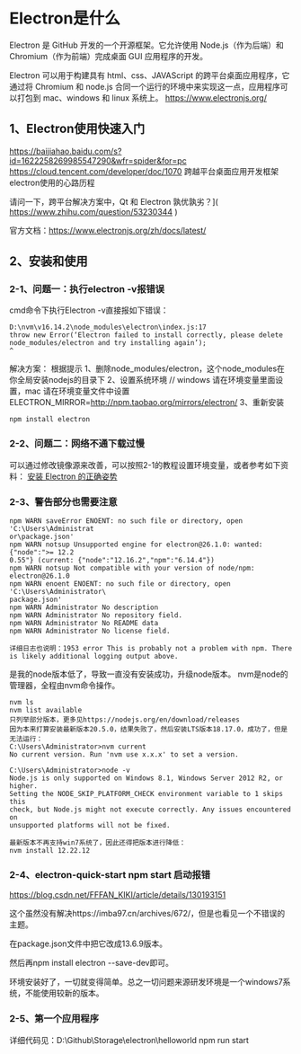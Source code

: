 # Electron是什么
Electron 是 GitHub 开发的一个开源框架。它允许使用 Node.js（作为后端）和 Chromium（作为前端）完成桌面 GUI 应用程序的开发。

Electron 可以用于构建具有 html、css、JAVAScript 的跨平台桌面应用程序，它通过将 Chromium 和 node.js 合同一个运行的环境中来实现这一点，应用程序可以打包到 mac、windows 和 linux 系统上。
https://www.electronjs.org/

## 1、Electron使用快速入门
https://baijiahao.baidu.com/s?id=1622258269985547290&wfr=spider&for=pc 
https://cloud.tencent.com/developer/doc/1070 
跨越平台桌面应用开发框架electron使用的心路历程

请问一下，跨平台解决方案中，Qt 和 Electron 孰优孰劣？]( https://www.zhihu.com/question/53230344 )

官方文档：https://www.electronjs.org/zh/docs/latest/

## 2、安装和使用

### 2-1、问题一：执行electron -v报错误
cmd命令下执行Electron -v直接报如下错误：
```
D:\nvm\v16.14.2\node_modules\electron\index.js:17
throw new Error(‘Electron failed to install correctly, please delete node_modules/electron and try installing again’);
^
```

解决方案：
根据提示
1、删除node_modules/electron，这个node_modules在你全局安装nodejs的目录下
2、设置系统环境
// windows 请在环境变量里面设置，mac 请在环境变量文件中设置
ELECTRON_MIRROR=http://npm.taobao.org/mirrors/electron/
3、重新安装
```
npm install electron
```

### 2-2、问题二：网络不通下载过慢
可以通过修改镜像源来改善，可以按照2-1的教程设置环境变量，或者参考如下资料：
[安装 Electron 的正确姿势](https://blog.csdn.net/qq_39124701/article/details/128299948)

### 2-3、警告部分也需要注意
```
npm WARN saveError ENOENT: no such file or directory, open 'C:\Users\Administrat
or\package.json'
npm WARN notsup Unsupported engine for electron@26.1.0: wanted: {"node":">= 12.2
0.55"} (current: {"node":"12.16.2","npm":"6.14.4"})
npm WARN notsup Not compatible with your version of node/npm: electron@26.1.0
npm WARN enoent ENOENT: no such file or directory, open 'C:\Users\Administrator\
package.json'
npm WARN Administrator No description
npm WARN Administrator No repository field.
npm WARN Administrator No README data
npm WARN Administrator No license field.

详细日志也说明：1953 error This is probably not a problem with npm. There is likely additional logging output above.
```
是我的node版本低了，导致一直没有安装成功，升级node版本。
nvm是node的管理器，全程由nvm命令操作。
```
nvm ls
nvm list available
只列举部分版本，更多见https://nodejs.org/en/download/releases
因为本来打算安装最新版本20.5.0，结果失败了，然后安装LTS版本18.17.0，成功了，但是无法运行：
C:\Users\Administrator>nvm current
No current version. Run 'nvm use x.x.x' to set a version.

C:\Users\Administrator>node -v
Node.js is only supported on Windows 8.1, Windows Server 2012 R2, or higher.
Setting the NODE_SKIP_PLATFORM_CHECK environment variable to 1 skips this
check, but Node.js might not execute correctly. Any issues encountered on
unsupported platforms will not be fixed.

最新版本不再支持win7系统了，因此还得把版本进行降低：
nvm install 12.22.12
```

### 2-4、electron-quick-start npm start 启动报错
https://blog.csdn.net/FFFAN_KIKI/article/details/130193151

这个虽然没有解决https://imba97.cn/archives/672/，但是也看见一个不错误的主题。

在package.json文件中把它改成13.6.9版本。

然后再npm install electron --save-dev即可。

环境安装好了，一切就变得简单。总之一切问题来源研发环境是一个windows7系统，不能使用较新的版本。

### 2-5、第一个应用程序
详细代码见：D:\Github\Storage\electron\helloworld
npm run start




